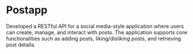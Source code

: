 # Postapp
Developed a RESTful API for a social media-style application where users can create, manage, and interact with posts. The application supports core functionalities such as adding posts, liking/disliking posts, and retrieving post details.
